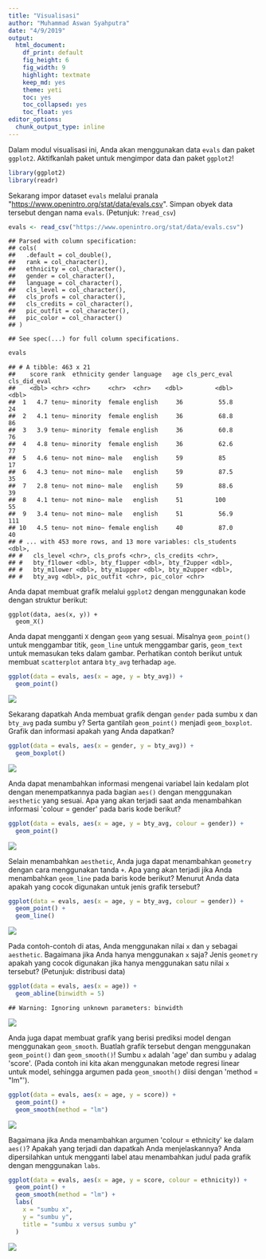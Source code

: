 ```yaml
---
title: "Visualisasi"
author: "Muhammad Aswan Syahputra"
date: "4/9/2019"
output:
  html_document: 
    df_print: default
    fig_height: 6
    fig_width: 9
    highlight: textmate
    keep_md: yes
    theme: yeti
    toc: yes
    toc_collapsed: yes
    toc_float: yes
editor_options: 
  chunk_output_type: inline
---
```




Dalam modul visualisasi ini, Anda akan menggunakan data `evals` dan paket `ggplot2`. Aktifkanlah paket untuk mengimpor data dan paket `ggplot2`!


```r
library(ggplot2)
library(readr)
```

Sekarang impor dataset `evals` melalui pranala "https://www.openintro.org/stat/data/evals.csv". Simpan obyek data tersebut dengan nama `evals`. (Petunjuk: `?read_csv`)


```r
evals <- read_csv("https://www.openintro.org/stat/data/evals.csv")
```

```
## Parsed with column specification:
## cols(
##   .default = col_double(),
##   rank = col_character(),
##   ethnicity = col_character(),
##   gender = col_character(),
##   language = col_character(),
##   cls_level = col_character(),
##   cls_profs = col_character(),
##   cls_credits = col_character(),
##   pic_outfit = col_character(),
##   pic_color = col_character()
## )
```

```
## See spec(...) for full column specifications.
```

```r
evals
```

```
## # A tibble: 463 x 21
##    score rank  ethnicity gender language   age cls_perc_eval cls_did_eval
##    <dbl> <chr> <chr>     <chr>  <chr>    <dbl>         <dbl>        <dbl>
##  1   4.7 tenu~ minority  female english     36          55.8           24
##  2   4.1 tenu~ minority  female english     36          68.8           86
##  3   3.9 tenu~ minority  female english     36          60.8           76
##  4   4.8 tenu~ minority  female english     36          62.6           77
##  5   4.6 tenu~ not mino~ male   english     59          85             17
##  6   4.3 tenu~ not mino~ male   english     59          87.5           35
##  7   2.8 tenu~ not mino~ male   english     59          88.6           39
##  8   4.1 tenu~ not mino~ male   english     51         100             55
##  9   3.4 tenu~ not mino~ male   english     51          56.9          111
## 10   4.5 tenu~ not mino~ female english     40          87.0           40
## # ... with 453 more rows, and 13 more variables: cls_students <dbl>,
## #   cls_level <chr>, cls_profs <chr>, cls_credits <chr>,
## #   bty_f1lower <dbl>, bty_f1upper <dbl>, bty_f2upper <dbl>,
## #   bty_m1lower <dbl>, bty_m1upper <dbl>, bty_m2upper <dbl>,
## #   bty_avg <dbl>, pic_outfit <chr>, pic_color <chr>
```

Anda dapat membuat grafik melalui `ggplot2` dengan menggunakan kode dengan struktur berikut:

```
ggplot(data, aes(x, y)) +
  geom_X()
```

Anda dapat mengganti `X` dengan `geom` yang sesuai. Misalnya `geom_point()` untuk menggambar titik, `geom_line` untuk menggambar garis, `geom_text` untuk memasukan teks dalam gambar. Perhatikan contoh berikut untuk membuat `scatterplot` antara `bty_avg` terhadap `age`.


```r
ggplot(data = evals, aes(x = age, y = bty_avg)) +
  geom_point()
```

![](004_visualisasi_files/figure-html/unnamed-chunk-3-1.png)<!-- -->

Sekarang dapatkah Anda membuat grafik dengan `gender` pada sumbu x dan `bty_avg` pada sumbu y? Serta gantilah `geom_point()` menjadi `geom_boxplot`. Grafik dan informasi apakah yang Anda dapatkan?


```r
ggplot(data = evals, aes(x = gender, y = bty_avg)) +
  geom_boxplot()
```

![](004_visualisasi_files/figure-html/unnamed-chunk-4-1.png)<!-- -->


Anda dapat menambahkan informasi mengenai variabel lain kedalam plot dengan menempatkannya pada bagian `aes()` dengan menggunakan `aesthetic` yang sesuai. Apa yang akan terjadi saat anda menambahkan informasi 'colour = gender' pada baris kode berikut?


```r
ggplot(data = evals, aes(x = age, y = bty_avg, colour = gender)) +
  geom_point()
```

![](004_visualisasi_files/figure-html/unnamed-chunk-5-1.png)<!-- -->

Selain menambahkan `aesthetic`, Anda juga dapat menambahkan `geometry` dengan cara menggunakan tanda `+`. Apa yang akan terjadi jika Anda menambahkan `geom_line` pada baris kode berikut? Menurut Anda data apakah yang cocok digunakan untuk jenis grafik tersebut?


```r
ggplot(data = evals, aes(x = age, y = bty_avg, colour = gender)) +
  geom_point() +
  geom_line()
```

![](004_visualisasi_files/figure-html/unnamed-chunk-6-1.png)<!-- -->

Pada contoh-contoh di atas, Anda menggunakan nilai `x` dan `y` sebagai `aesthetic`. Bagaimana jika Anda hanya menggunakan `x` saja? Jenis `geometry` apakah yang cocok digunakan jika hanya menggunakan satu nilai `x` tersebut? (Petunjuk: distribusi data)


```r
ggplot(data = evals, aes(x = age)) +
  geom_abline(binwidth = 5)
```

```
## Warning: Ignoring unknown parameters: binwidth
```

![](004_visualisasi_files/figure-html/unnamed-chunk-7-1.png)<!-- -->

Anda juga dapat membuat grafik yang berisi prediksi model dengan menggunakan `geom_smooth`. Buatlah grafik tersebut dengan menggunakan `geom_point()` dan `geom_smooth()`! Sumbu `x` adalah 'age' dan sumbu `y` adalag 'score'. (Pada contoh ini kita akan menggunakan metode regresi linear untuk model, sehingga argumen pada `geom_smooth()` diisi dengan 'method = "lm"').


```r
ggplot(data = evals, aes(x = age, y = score)) +
  geom_point() +
  geom_smooth(method = "lm")
```

![](004_visualisasi_files/figure-html/unnamed-chunk-8-1.png)<!-- -->

Bagaimana jika Anda menambahkan argumen 'colour = ethnicity' ke dalam `aes()`? Apakah yang terjadi dan dapatkah Anda menjelaskannya? Anda dipersilahkan untuk  mengganti label atau menambahkan judul pada grafik dengan menggunakan `labs`.


```r
ggplot(data = evals, aes(x = age, y = score, colour = ethnicity)) +
  geom_point() +
  geom_smooth(method = "lm") +
  labs(
    x = "sumbu x",
    y = "sumbu y",
    title = "sumbu x versus sumbu y"
  )
```

![](004_visualisasi_files/figure-html/unnamed-chunk-9-1.png)<!-- -->

